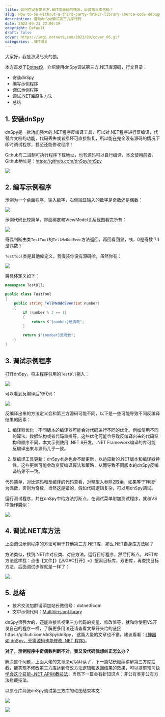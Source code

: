 ```yaml
---
title: 如何在没有第三方.NET库源码的情况，调试第三库代码？
slug: How-to-be-without-a-third-party-dotNET-library-source-code-debugging-the-third-library-code
description: 借助dnSpy调试第三方库代码
date: 2023-09-21 22:00:19
copyright: Default
draft: false
cover: https://img1.dotnet9.com/2023/09/cover_06.gif
categories: .NET相关
---
```


大家好，我是沙漠尽头的狼。

本方首发于[Dotnet9](https://dotnet9.com/2023/09/How-to-be-without-a-third-party-dotNET-library-source-code-debugging-the-third-library-code)，介绍使用dnSpy调试第三方.NET库源码，行文目录：

- 安装dnSpy
- 编写示例程序
- 调试示例程序
- 调试.NET库原生方法
- 总结

## 1. 安装dnSpy

dnSpy是一款功能强大的.NET程序反编译工具，可以对.NET程序进行反编译，代替库文档的功能，代码丢失或者损坏可直接恢复，所以能在完全没有源码的情况下即时调试程序，甚至还能修改程序！

Github有二进制可执行程序下载地址，也有源码可以自行编译，本文使用前者，Github地址是：https://github.com/dnSpy/dnSpy

![](https://img1.dotnet9.com/2023/09/0601.png)

## 2. 编写示例程序

示例为一个桌面程序，输入数字，右侧回显输入的数字是奇数还是偶数：

![](https://img1.dotnet9.com/2023/09/0602.gif)

示例代码比较简单，界面绑定和ViewModel关系截图看完所有：

![](https://img1.dotnet9.com/2023/09/0603.png)

奇偶判断由类`TestTool`的`TellMeOddEven`方法返回，再回看回显，咦，0是奇数？1是偶数？

`TestTool`类是其他库定义，我假装你没有源码哈，虽然你有：

![](https://img1.dotnet9.com/2023/09/0604.png)

类具体定义如下：

```csharp
namespace TestDll;

public class TestTool
{
    public string TellMeOddEven(int number)
    {
        if (number % 2 == 1)
        {
            return $"{number}是偶数";
        }

        return $"{number}是奇数";
    }
}
```

## 3. 调试示例程序

打开dnSpy，将主程序引用的`TestDll`拖入：

![](https://img1.dotnet9.com/2023/09/0605.gif)

可以看到反编译后的代码：

![](https://img1.dotnet9.com/2023/09/0606.png)

反编译出来的方法定义会和第三方源码可能不同，以下是一些可能导致不同反编译结果的因素：

1. 编译器优化：不同版本的编译器可能会对代码进行不同的优化，例如使用不同的算法、数据结构或者代码重排等。这些优化可能会导致反编译出来的代码结构和顺序不同，本文示例使用 .NET 8开发，.NET Framework编译的库可能反编译出来与源码几乎一致。

2. 反编译工具更新：dnSpy本身也会不断更新，以适应新的.NET版本和编译器特性。这些更新可能会改变反编译算法和策略，从而导致不同版本的dnSpy反编译结果不一致。

代码简单，对比源码和反编译的代码查看，对整型入参除2取余，如果等于1判断为偶数，否则为奇数，当然这是错的，假如代码逻辑复杂，可以用dnSpy调试。

运行测试程序，并在dnSpy中给方法打断点，在调试菜单附加测试程序，就和VS中操作类似：

![](https://img1.dotnet9.com/2023/09/0607.gif)

## 4. 调试.NET库方法

上面调试示例程序的方法可用于其他第三方.NET库，那么.NET自身库方法呢？

方法类似，找到.NET库对应类、对应方法，运行目标程序，然后打断点。.NET库方法这样找：点击【文件】》【从GAC打开】=》搜索目标库，双击库，再查找目标方法，后面调试步骤就是一样了：

![](https://img1.dotnet9.com/2023/09/0608.gif)

## 5. 总结

- 技术交流加群请添加站长微信号：dotnet9com
- 文中示例代码：[MultiVersionLibrary](https://github.com/dotnet9/TerminalMACS.ManagerForWPF/tree/master/src/Demo/MultiVersionLibrary)


dnSpy很强大的，还能直接监视第三方代码的变量、修改值等，就和你使用VS开发自己的程序一样，了解更多用法还请查看文章开头给的链接https://github.com/dnSpy/dnSpy， 这篇大佬的文章也不错，建议看看：[《神器如 dnSpy，无需源码也能修改 .NET 程序》](https://blog.csdn.net/WPwalter/article/details/80457131)。

**对了，示例程序中奇偶数判断不对，我又没代码我想纠正怎么办？**

解决这个问题，上面大佬的文章您可以拜读了，下一篇站长继续讲解第三方库拦截，能实现不修改第三方库达到修改方法逻辑和返回结果的效果，可以提前预习[快学会这个技能-.NET API拦截技法](https://dotnet9.com/2023/02/Learn-this-skill-Dotnet-API-interception-technique)，当然下一篇会有新知识点：非公有类非公有方法拦截技法。

以原仓库两张dnSpy调试第三方库的动图结束本文：

![](https://img1.dotnet9.com/2023/09/cover_06.gif)

![](https://img1.dotnet9.com/2023/09/0609.gif)